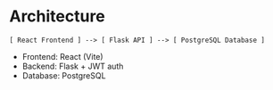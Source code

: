 # Architecture

```
[ React Frontend ] --> [ Flask API ] --> [ PostgreSQL Database ]
```
- Frontend: React (Vite)
- Backend: Flask + JWT auth
- Database: PostgreSQL